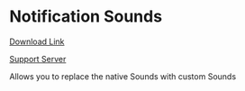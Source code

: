 # Notification Sounds

[Download Link](https://OILYY.github.io/downloader/?plugin=NotificationSounds)

[Support Server](https://discord.gg/Y36CTWeCFE)

Allows you to replace the native Sounds with custom Sounds
